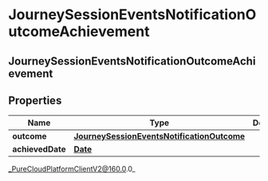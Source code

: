 # JourneySessionEventsNotificationOutcomeAchievement

## JourneySessionEventsNotificationOutcomeAchievement

## Properties

|Name | Type | Description | Notes|
|------------ | ------------- | ------------- | -------------|
| **outcome** | [**JourneySessionEventsNotificationOutcome**](JourneySessionEventsNotificationOutcome) |  | [optional] |
| **achievedDate** | [**Date**](Date) |  | [optional] |



_PureCloudPlatformClientV2@160.0.0_

